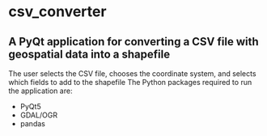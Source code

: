 # csv_converter
## A PyQt application for converting a CSV file with geospatial data into a shapefile
The user selects the CSV file, chooses the coordinate system, and selects which fields to add to the shapefile
The Python packages required to run the application are:
* PyQt5
* GDAL/OGR
* pandas 
